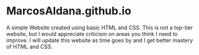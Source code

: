 # MarcosAldana.github.io
A simple Website created using basic HTML and CSS. This is not a top-tier website, but I would appreciate criticism on areas you think I need to improve. I will update this website as time goes by and I get better mastery of HTML and CSS. 
